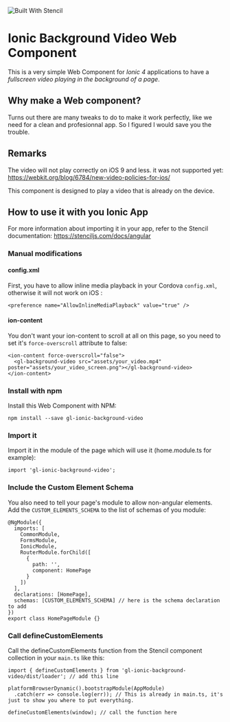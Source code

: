 ![Built With Stencil](https://img.shields.io/badge/-Built%20With%20Stencil-16161d.svg?logo=data%3Aimage%2Fsvg%2Bxml%3Bbase64%2CPD94bWwgdmVyc2lvbj0iMS4wIiBlbmNvZGluZz0idXRmLTgiPz4KPCEtLSBHZW5lcmF0b3I6IEFkb2JlIElsbHVzdHJhdG9yIDE5LjIuMSwgU1ZHIEV4cG9ydCBQbHVnLUluIC4gU1ZHIFZlcnNpb246IDYuMDAgQnVpbGQgMCkgIC0tPgo8c3ZnIHZlcnNpb249IjEuMSIgaWQ9IkxheWVyXzEiIHhtbG5zPSJodHRwOi8vd3d3LnczLm9yZy8yMDAwL3N2ZyIgeG1sbnM6eGxpbms9Imh0dHA6Ly93d3cudzMub3JnLzE5OTkveGxpbmsiIHg9IjBweCIgeT0iMHB4IgoJIHZpZXdCb3g9IjAgMCA1MTIgNTEyIiBzdHlsZT0iZW5hYmxlLWJhY2tncm91bmQ6bmV3IDAgMCA1MTIgNTEyOyIgeG1sOnNwYWNlPSJwcmVzZXJ2ZSI%2BCjxzdHlsZSB0eXBlPSJ0ZXh0L2NzcyI%2BCgkuc3Qwe2ZpbGw6I0ZGRkZGRjt9Cjwvc3R5bGU%2BCjxwYXRoIGNsYXNzPSJzdDAiIGQ9Ik00MjQuNywzNzMuOWMwLDM3LjYtNTUuMSw2OC42LTkyLjcsNjguNkgxODAuNGMtMzcuOSwwLTkyLjctMzAuNy05Mi43LTY4LjZ2LTMuNmgzMzYuOVYzNzMuOXoiLz4KPHBhdGggY2xhc3M9InN0MCIgZD0iTTQyNC43LDI5Mi4xSDE4MC40Yy0zNy42LDAtOTIuNy0zMS05Mi43LTY4LjZ2LTMuNkgzMzJjMzcuNiwwLDkyLjcsMzEsOTIuNyw2OC42VjI5Mi4xeiIvPgo8cGF0aCBjbGFzcz0ic3QwIiBkPSJNNDI0LjcsMTQxLjdIODcuN3YtMy42YzAtMzcuNiw1NC44LTY4LjYsOTIuNy02OC42SDMzMmMzNy45LDAsOTIuNywzMC43LDkyLjcsNjguNlYxNDEuN3oiLz4KPC9zdmc%2BCg%3D%3D&colorA=16161d&style=flat-square)

# Ionic Background Video Web Component

This is a very simple Web Component for *Ionic 4* applications to have a *fullscreen video playing in the background of a page*.

## Why make a Web component?

Turns out there are many tweaks to do to make it work perfectly, like we need for a clean and profesionnal app. So I figured I would save you the trouble.

## Remarks

The video will not play correctly on iOS 9 and less. it was not supported yet: https://webkit.org/blog/6784/new-video-policies-for-ios/

This component is designed to play a video that is already on the device.


## How to use it with you Ionic App

For more information about importing it in your app, refer to the Stencil documentation: https://stenciljs.com/docs/angular

### Manual modifications

#### config.xml

First, you have to allow inline media playback in your Cordova `config.xml`, otherwise it will not work on iOS :

```
<preference name="AllowInlineMediaPlayback" value="true" />
```

#### ion-content

You don't want your ion-content to scroll at all on this page, so you need to set it's `force-overscroll` attribute to false:

```
<ion-content force-overscroll="false">
  <gl-background-video src="assets/your_video.mp4" poster="assets/your_video_screen.png"></gl-background-video>
</ion-content>
```

### Install with npm

Install this Web Component with NPM:

```
npm install --save gl-ionic-background-video
```

### Import it

Import it in the module of the page which will use it (home.module.ts for example):
```
import 'gl-ionic-background-video';
```

### Include the Custom Element Schema

You also need to tell your page's module to allow non-angular elements. Add the `CUSTOM_ELEMENTS_SCHEMA` to the list of schemas of you module:

```
@NgModule({
  imports: [
    CommonModule,
    FormsModule,
    IonicModule,
    RouterModule.forChild([
      {
        path: '',
        component: HomePage
      }
    ])
  ],
  declarations: [HomePage],
  schemas: [CUSTOM_ELEMENTS_SCHEMA] // here is the schema declaration to add
})
export class HomePageModule {}
```

### Call defineCustomElements
Call the defineCustomElements function from the Stencil component collection in your `main.ts` like this:
```
import { defineCustomElements } from 'gl-ionic-background-video/dist/loader'; // add this line

platformBrowserDynamic().bootstrapModule(AppModule)
  .catch(err => console.log(err)); // This is already in main.ts, it's just to show you where to put everything.
  
defineCustomElements(window); // call the function here
```

